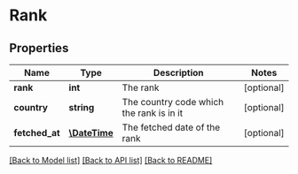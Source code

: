 # Rank

## Properties
Name | Type | Description | Notes
------------ | ------------- | ------------- | -------------
**rank** | **int** | The rank | [optional] 
**country** | **string** | The country code which the rank is in it | [optional] 
**fetched_at** | [**\DateTime**](\DateTime.md) | The fetched date of the rank | [optional] 

[[Back to Model list]](../README.md#documentation-for-models) [[Back to API list]](../README.md#documentation-for-api-endpoints) [[Back to README]](../README.md)


